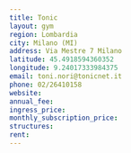 ```yaml
---
title: Tonic
layout: gym
region: Lombardia
city: Milano (MI)
address: Via Mestre 7 Milano
latitude: 45.4918594360352
longitude: 9.24017333984375
email: toni.nori@tonicnet.it
phone: 02/26410158
website: 
annual_fee: 
ingress_price: 
monthly_subscription_price: 
structures: 
rent: 
---
```


